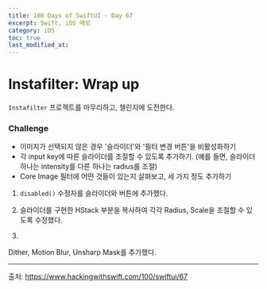 ```yaml
---
title: 100 Days of SwiftUI - Day 67
excerpt: Swift, iOS 메모
category: iOS
toc: true
last_modified_at: 
---
```


# Instafilter: Wrap up

`Instafilter` 프로젝트를 마무리하고, 챌린지에 도전한다.

### Challenge

- 이미지가 선택되지 않은 경우 '슬라이더'와 '필터 변경 버튼'을 비활성화하기
- 각 input key에 따른 슬라이더를 조절할 수 있도록 추가하기. (예를 들면, 슬라이더 하나는 intensity를 다른 하나는 radius를 조절)
- Core Image 필터에 어떤 것들이 있는지 살펴보고, 세 가지 정도 추가하기 


1. `disabled()` 수정자를 슬라이더와 버튼에 추가했다.

2. 슬라이더를 구현한 HStack 부분을 복사하여 각각 Radius, Scale을 조절할 수 있도록 수정했다.

3. 
Dither, Motion Blur, Unsharp Mask를 추가했다.



---
출처:
https://www.hackingwithswift.com/100/swiftui/67